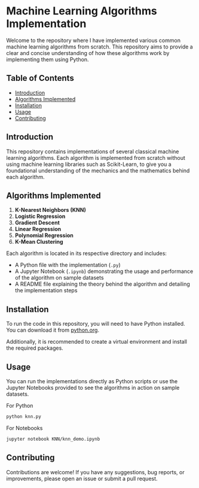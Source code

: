 # Machine Learning Algorithms Implementation

Welcome to the repository where I have implemented various common machine learning algorithms from scratch. This repository aims to provide a clear and concise understanding of how these algorithms work by implementing them using Python.

## Table of Contents
- [Introduction](#introduction)
- [Algorithms Implemented](#algorithms-implemented)
- [Installation](#installation)
- [Usage](#usage)
- [Contributing](#contributing)

## Introduction

This repository contains implementations of several classical machine learning algorithms. Each algorithm is implemented from scratch without using machine learning libraries such as Scikit-Learn, to give you a foundational understanding of the mechanics and the mathematics behind each algorithm.

## Algorithms Implemented

1. **K-Nearest Neighbors (KNN)**
2. **Logistic Regression**
3. **Gradient Descent**
4. **Linear Regression**
5. **Polynomial Regression**
6. **K-Mean Clustering**

Each algorithm is located in its respective directory and includes:
- A Python file with the implementation (`.py`)
- A Jupyter Notebook (`.ipynb`) demonstrating the usage and performance of the algorithm on sample datasets
- A README file explaining the theory behind the algorithm and detailing the implementation steps

## Installation

To run the code in this repository, you will need to have Python installed. You can download it from [python.org](https://www.python.org/).

Additionally, it is recommended to create a virtual environment and install the required packages.

## Usage 

You can run the implementations directly as Python scripts or use the Jupyter Notebooks provided to see the algorithms in action on sample datasets.

For Python
```bash
python knn.py
```
For Notebooks
```bash
jupyter notebook KNN/knn_demo.ipynb
```
## Contributing

Contributions are welcome! If you have any suggestions, bug reports, or improvements, please open an issue or submit a pull request.
